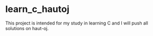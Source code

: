 # learn_c_hautoj
This project is intended for my study in learning C and I will push all solutions on haut-oj.
